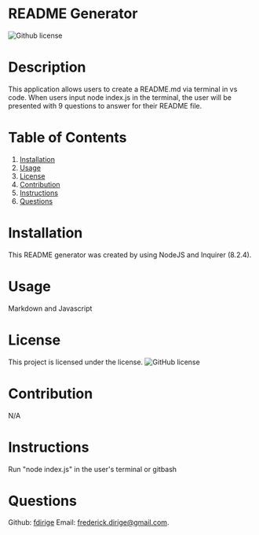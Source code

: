 # README Generator
  ![Github license](https://img.shields.io/badge/license--blue.svg)
  # Description
  This application allows users to create a README.md via terminal in vs code. When users input node index.js in the terminal, the user will be presented with 9 questions to answer for their README file.
  # Table of Contents
  1. [Installation](#installation)
  2. [Usage](#usage)
  3. [License](#license)
  4. [Contribution](#contribution)
  5. [Instructions](#Instructions)
  6. [Questions](#Questions)
  # Installation
  This README generator was created by using NodeJS and Inquirer (8.2.4).
  # Usage
  Markdown and Javascript
  # License
  This project is licensed under the  license. 
  ![GitHub license](https://img.shields.io/badge/license-MIT-blue.svg)
  # Contribution
  N/A
  # Instructions
  Run "node index.js" in the user's terminal or gitbash
  # Questions
  Github: [fdirige](https://github.com/fdirige) Email: frederick.dirige@gmail.com.
  
